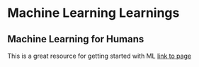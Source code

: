 # Machine Learning Learnings

## Machine Learning for Humans
This is a great resource for getting started with ML
[link to page](https://medium.com/machine-learning-for-humans/how-to-learn-machine-learning-24d53bb64aa1?ref=resourcy)
